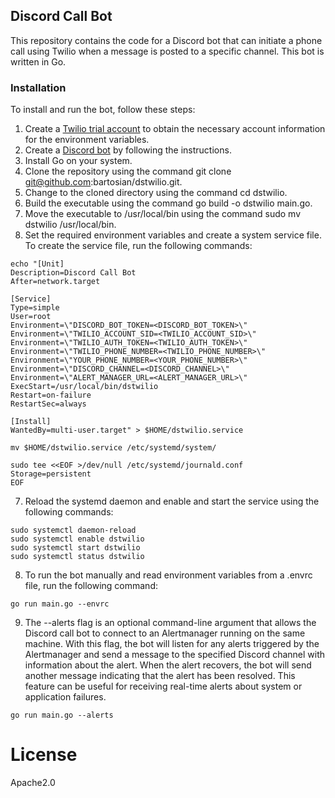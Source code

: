 ## Discord Call Bot
This repository contains the code for a Discord bot that can initiate a phone call using Twilio when a message is posted to a specific channel. This bot is written in Go.

### Installation

To install and run the bot, follow these steps:

1. Create a [Twilio trial account](https://www.twilio.com/docs/usage/tutorials/how-to-use-your-free-trial-account) to obtain the necessary account information for the environment variables.
2. Create a [Discord bot](https://discordpy.readthedocs.io/en/stable/discord.html) by following the instructions.
3. Install Go on your system.
4. Clone the repository using the command git clone git@github.com:bartosian/dstwilio.git.
5. Change to the cloned directory using the command cd dstwilio.
6. Build the executable using the command go build -o dstwilio main.go.
7. Move the executable to /usr/local/bin using the command sudo mv dstwilio /usr/local/bin.
8. Set the required environment variables and create a system service file. To create the service file, run the following commands:

```shell
echo "[Unit]
Description=Discord Call Bot
After=network.target

[Service]
Type=simple
User=root
Environment=\"DISCORD_BOT_TOKEN=<DISCORD_BOT_TOKEN>\"
Environment=\"TWILIO_ACCOUNT_SID=<TWILIO_ACCOUNT_SID>\"
Environment=\"TWILIO_AUTH_TOKEN=<TWILIO_AUTH_TOKEN>\"
Environment=\"TWILIO_PHONE_NUMBER=<TWILIO_PHONE_NUMBER>\"
Environment=\"YOUR_PHONE_NUMBER=<YOUR_PHONE_NUMBER>\"
Environment=\"DISCORD_CHANNEL=<DISCORD_CHANNEL>\"
Environment=\"ALERT_MANAGER_URL=<ALERT_MANAGER_URL>\"
ExecStart=/usr/local/bin/dstwilio
Restart=on-failure
RestartSec=always

[Install]
WantedBy=multi-user.target" > $HOME/dstwilio.service

mv $HOME/dstwilio.service /etc/systemd/system/

sudo tee <<EOF >/dev/null /etc/systemd/journald.conf
Storage=persistent
EOF
```
7. Reload the systemd daemon and enable and start the service using the following commands:

```shell
sudo systemctl daemon-reload
sudo systemctl enable dstwilio
sudo systemctl start dstwilio
sudo systemctl status dstwilio
```

8. To run the bot manually and read environment variables from a .envrc file, run the following command:

```shell
go run main.go --envrc
```

9. The --alerts flag is an optional command-line argument that allows the Discord call bot to connect to an Alertmanager running on the same machine. With this flag, the bot will listen for any alerts triggered by the Alertmanager and send a message to the specified Discord channel with information about the alert. When the alert recovers, the bot will send another message indicating that the alert has been resolved. This feature can be useful for receiving real-time alerts about system or application failures.

```shell
go run main.go --alerts
```

# License

Apache2.0